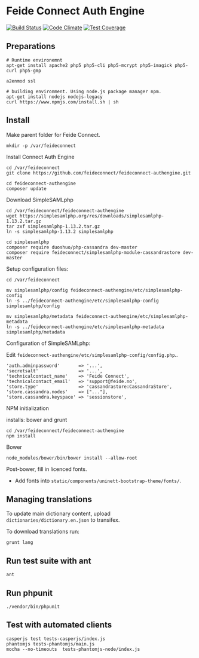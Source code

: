 # Feide Connect Auth Engine

[![Build Status](https://travis-ci.org/feideconnect/feideconnect-authengine.svg?branch=master)](https://travis-ci.org/andreassolberg/feideconnect-authengine)
[![Code Climate](https://codeclimate.com/github/feideconnect/feideconnect-authengine/badges/gpa.svg)](https://codeclimate.com/github/feideconnect/feideconnect-authengine)
[![Test Coverage](https://codeclimate.com/github/feideconnect/feideconnect-authengine/badges/coverage.svg)](https://codeclimate.com/github/feideconnect/feideconnect-authengine)

## Preparations

	# Runtime environemnt
	apt-get install apache2 php5 php5-cli php5-mcrypt php5-imagick php5-curl php5-gmp

	a2enmod ssl
 
	# building environment. Using node.js package manager npm.
	apt-get install nodejs nodejs-legacy
	curl https://www.npmjs.com/install.sh | sh

## Install

Make parent folder for Feide Connect.

	mkdir -p /var/feideconnect


Install Connect Auth Engine

	cd /var/feideconnect
	git clone https://github.com/feideconnect/feideconnect-authengine.git

	cd feideconnect-authengine
	composer update

Download SimpleSAMLphp

	cd /var/feideconnect/feideconnect-authengine
	wget https://simplesamlphp.org/res/downloads/simplesamlphp-1.13.2.tar.gz
	tar zxf simplesamlphp-1.13.2.tar.gz
	ln -s simplesamlphp-1.13.2 simplesamlphp 

	cd simplesamlphp
	composer require duoshuo/php-cassandra dev-master
	composer require feideconnect/simplesamlphp-module-cassandrastore dev-master

Setup configuration files:

	cd /var/feideconnect

	mv simplesamlphp/config feideconnect-authengine/etc/simplesamlphp-config
	ln -s ../feideconnect-authengine/etc/simplesamlphp-config simplesamlphp/config

	mv simplesamlphp/metadata feideconnect-authengine/etc/simplesamlphp-metadata
	ln -s ../feideconnect-authengine/etc/simplesamlphp-metadata simplesamlphp/metadata


Configuration of SimpleSAMLphp:


Edit `feideconnect-authengine/etc/simplesamlphp-config/config.php`..


    'auth.adminpassword'       => '...',
    'secretsalt'               => '...',
    'technicalcontact_name'    => 'Feide Connect',
    'technicalcontact_email'   => 'support@feide.no',
    'store.type'               => 'cassandrastore:CassandraStore',
    'store.cassandra.nodes'    => ["..."],
    'store.cassandra.keyspace' => 'sessionstore',


NPM initialization

installs: bower and grunt

	cd /var/feideconnect/feideconnect-authengine
	npm install

Bower

	node_modules/bower/bin/bower install --allow-root

Post-bower, fill in licenced fonts.

* Add fonts into `static/components/uninett-bootstrap-theme/fonts/`.



## Managing translations



To update main dictionary content, upload `dictionaries/dictionary.en.json` to transifex.

To download translations run:

	grunt lang


## Run test suite with ant


	ant

## Run phpunit


	./vendor/bin/phpunit


## Test with automated clients


	casperjs test tests-casperjs/index.js
	phantomjs tests-phantomjs/main.js
	mocha --no-timeouts  tests-phantomjs-node/index.js









